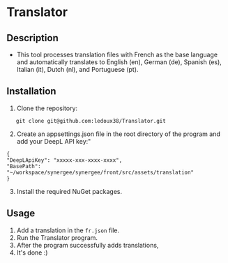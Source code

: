 # Translator

## Description

- This tool processes translation files with French as the base language and automatically translates to English (en),
  German (de), Spanish (es), Italian (it), Dutch (nl), and Portuguese (pt).

## Installation

1. Clone the repository:

```Shell 
   git clone git@github.com:ledoux38/Translator.git
   ```
2. Create an appsettings.json file in the root directory of the program and add your DeepL API key:"

```Shell 
{
"DeepLApiKey": "xxxxx-xxx-xxxx-xxxx",
"BasePath": "~/workspace/synergee/synergee/front/src/assets/translation"
}
```
3. Install the required NuGet packages.

## Usage
1. Add a translation in the `fr.json` file.
2. Run the Translator program.
3. After the program successfully adds translations,
4. It's done :)
